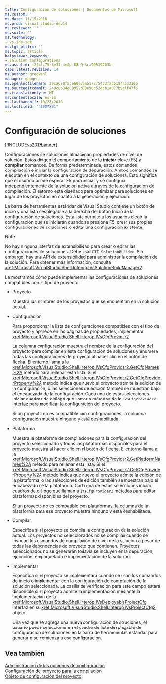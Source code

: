 ```yaml
---
title: Configuración de soluciones | Documentos de Microsoft
ms.custom: ''
ms.date: 11/15/2016
ms.prod: visual-studio-dev14
ms.reviewer: ''
ms.suite: ''
ms.technology:
- vs-ide-sdk
ms.tgt_pltfrm: ''
ms.topic: article
helpviewer_keywords:
- solution configurations
ms.assetid: f22cfc75-3e31-4e0d-88a9-3ca99539203b
caps.latest.revision: 14
ms.author: gregvanl
manager: ghogen
ms.openlocfilehash: 29ca670f5c660e70a5177754c3fac518443d310b
ms.sourcegitcommit: 240c8b34e80952d00e90c52dcb1a077b9aff47f6
ms.translationtype: MT
ms.contentlocale: es-ES
ms.lasthandoff: 10/23/2018
ms.locfileid: "49907891"
---
```

# <a name="solution-configuration"></a>Configuración de soluciones
[!INCLUDE[vs2017banner](../../includes/vs2017banner.md)]

Configuraciones de soluciones almacenan propiedades de nivel de solución. Estos dirigen el comportamiento de la **iniciar** clave (F5) y **compilar** comandos. De forma predeterminada, estos comandos compilación e iniciar la configuración de depuración. Ambos comandos se ejecutan en el contexto de una configuración de soluciones. Esto significa que el usuario puede esperar F5 para iniciar y se configura independientemente de la solución activa a través de la configuración de compilación. El entorno está diseñado para optimizar para soluciones en lugar de los proyectos en cuanto a la generación y ejecución.  
  
 La barra de herramientas estándar de Visual Studio contiene un botón de inicio y una lista desplegable a la derecha del botón Inicio de la configuración de soluciones. Esta lista permite a los usuarios elegir la configuración que se iniciarán cuando se presiona F5, crear sus propias configuraciones de soluciones o editar una configuración existente.  
  
> [!NOTE]
>  No hay ninguna interfaz de extensibilidad para crear o editar las configuraciones de soluciones. Debe usar `DTE.SolutionBuilder`. Sin embargo, hay una API de extensibilidad para administrar la compilación de la solución. Para obtener más información, consulta <xref:Microsoft.VisualStudio.Shell.Interop.IVsSolutionBuildManager2>.  
  
 Le mostramos cómo puede implementar las configuraciones de soluciones compatibles con el tipo de proyecto:  
  
- Proyecto  
  
   Muestra los nombres de los proyectos que se encuentran en la solución actual.  
  
- Configuración  
  
   Para proporcionar la lista de configuraciones compatibles con el tipo de proyecto y aparece en las páginas de propiedades, implementar <xref:Microsoft.VisualStudio.Shell.Interop.IVsCfgProvider2>.  
  
   La columna configuración muestra el nombre de la configuración del proyecto para compilar en esta configuración de soluciones y enumera todas las configuraciones de proyecto al hacer clic en el botón de flecha. El entorno llama a la <xref:Microsoft.VisualStudio.Shell.Interop.IVsCfgProvider2.GetCfgNames%2A> método para rellenar esta lista. Si el <xref:Microsoft.VisualStudio.Shell.Interop.IVsCfgProvider2.GetCfgProviderProperty%2A> método indica que nuevo el proyecto admite la edición de la configuración, o las selecciones de edición también se muestran bajo el encabezado de la configuración. Cada una de estas selecciones iniciar cuadros de diálogo que llamar a métodos de la `IVsCfgProvider2` interfaz para modificar la configuración del proyecto.  
  
   Si un proyecto no es compatible con configuraciones, la columna configuración muestra ninguno y está deshabilitada.  
  
- Plataforma  
  
   Muestra la plataforma de compilaciones para la configuración del proyecto seleccionado y todas las plataformas disponibles para el proyecto muestra al hacer clic en el botón de flecha. El entorno llama a la <xref:Microsoft.VisualStudio.Shell.Interop.IVsCfgProvider2.GetPlatformNames%2A> método para rellenar esta lista. Si el <xref:Microsoft.VisualStudio.Shell.Interop.IVsCfgProvider2.GetCfgProviderProperty%2A> método indica que nuevo el proyecto admite la edición de la plataforma, o las selecciones de edición también se muestran bajo el encabezado de la plataforma. Cada una de estas selecciones iniciar cuadros de diálogo que llaman a `IVsCfgProvider2` métodos para editar plataformas disponibles del proyecto.  
  
   Si un proyecto no es compatible con plataformas, la columna de la plataforma para ese proyecto muestra ninguno y está deshabilitada.  
  
- Compilar  
  
   Especifica si el proyecto se compila la configuración de la solución actual. Los proyectos no seleccionados no se compilan cuando se invocan los comandos de compilación de nivel de la solución a pesar de todas las dependencias de proyecto que contienen. Proyectos seleccionados no se generarán todavía se incluyen en la depuración, ejecución, empaquetado e implementación de la solución.  
  
- Implementar  
  
   Especifica si el proyecto se implementará cuando se usan los comandos de inicio o implementar con la configuración de compilación de la solución seleccionada. La casilla de verificación para este campo estará disponible si el proyecto admite la implementación mediante la implementación de la <xref:Microsoft.VisualStudio.Shell.Interop.IVsDeployableProjectCfg> interfaz en su <xref:Microsoft.VisualStudio.Shell.Interop.IVsProjectCfg2> objeto.  
  
  Una vez que se agrega una nueva configuración de soluciones, el usuario puede seleccionar en el cuadro de lista desplegable de configuración de soluciones en la barra de herramientas estándar para generar o se comienza a esa configuración.  
  
## <a name="see-also"></a>Vea también  
 [Administración de las opciones de configuración](../../extensibility/internals/managing-configuration-options.md)   
 [Configuración del proyecto para la compilación](../../extensibility/internals/project-configuration-for-building.md)   
 [Objeto de configuración del proyecto](../../extensibility/internals/project-configuration-object.md)

